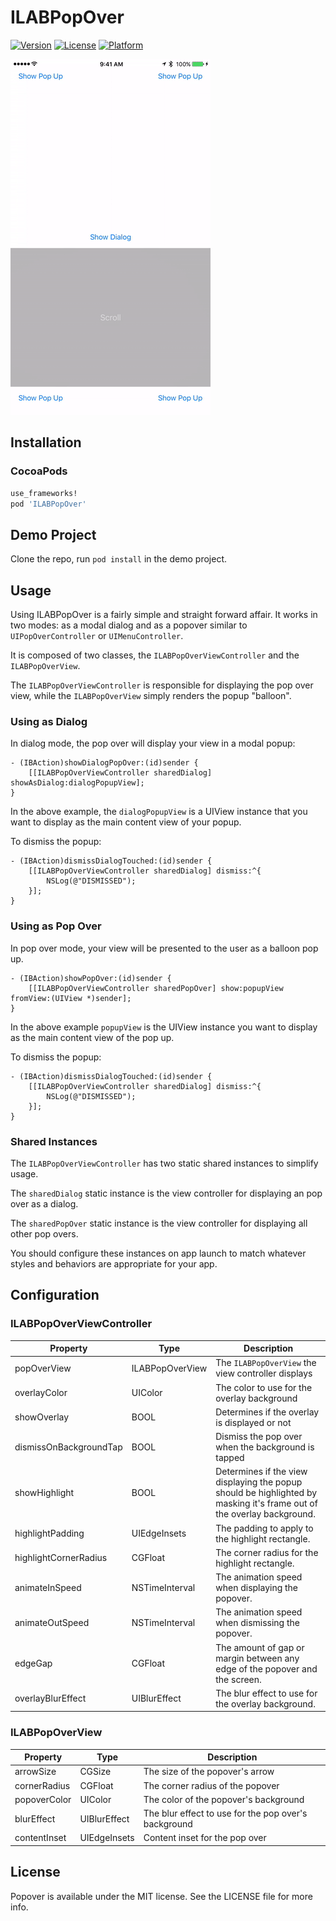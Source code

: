 # ILABPopOver

[![Version](https://img.shields.io/cocoapods/v/ILABPopOver.svg?style=flat)](http://cocoapods.org/pods/ILABPopOver)
[![License](https://img.shields.io/cocoapods/l/ILABPopOver.svg?style=flat)](http://cocoapods.org/pods/ILABPopOver)
[![Platform](https://img.shields.io/cocoapods/p/ILABPopOver.svg?style=flat)](http://cocoapods.org/pods/ILABPopOver)

![](https://github.com/interfacelab/ILABPopOver/blob/master/Screenshots/ILABPopOver.gif)

## Installation

### CocoaPods
```ruby
use_frameworks!
pod 'ILABPopOver'
```

## Demo Project

Clone the repo, run `pod install` in the demo project.


## Usage

Using ILABPopOver is a fairly simple and straight forward affair.  It works in two modes: as a modal dialog and as a popover similar to `UIPopOverController` or `UIMenuController`.

It is composed of two classes, the `ILABPopOverViewController` and the `ILABPopOverView`.

The `ILABPopOverViewController` is responsible for displaying the pop over view, while the `ILABPopOverView` simply renders the popup "balloon".

### Using as Dialog
In dialog mode, the pop over will display your view in a modal popup:

```objc
- (IBAction)showDialogPopOver:(id)sender {
    [[ILABPopOverViewController sharedDialog] showAsDialog:dialogPopupView];
}
```

In the above example, the `dialogPopupView` is a UIView instance that you want to display as the main content view of your popup.

To dismiss the popup:

```objc
- (IBAction)dismissDialogTouched:(id)sender {
    [[ILABPopOverViewController sharedDialog] dismiss:^{
        NSLog(@"DISMISSED");
    }];
}
```

### Using as Pop Over
In pop over mode, your view will be presented to the user as a balloon pop up.

```objc
- (IBAction)showPopOver:(id)sender {
    [[ILABPopOverViewController sharedPopOver] show:popupView fromView:(UIView *)sender];
}
```

In the above example `popupView` is the UIView instance you want to display as the main content view of the pop up.

To dismiss the popup:

```objc
- (IBAction)dismissDialogTouched:(id)sender {
    [[ILABPopOverViewController sharedDialog] dismiss:^{
        NSLog(@"DISMISSED");
    }];
}
```

### Shared Instances
The `ILABPopOverViewController` has two static shared instances to simplify usage.

The `sharedDialog` static instance is the view controller for displaying an pop over as a dialog.

The `sharedPopOver` static instance is the view controller for displaying all other pop overs.

You should configure these instances on app launch to match whatever styles and behaviors are appropriate for your app.

## Configuration

### ILABPopOverViewController

| Property | Type | Description |
| -------- | ---- | ----------- |
| popOverView | ILABPopOverView | The `ILABPopOverView` the view controller displays |
| overlayColor | UIColor | The color to use for the overlay background |
| showOverlay | BOOL | Determines if the overlay is displayed or not |
| dismissOnBackgroundTap | BOOL | Dismiss the pop over when the background is tapped |
| showHighlight | BOOL | Determines if the view displaying the popup should be highlighted by masking it's frame out of the overlay background. |
| highlightPadding | UIEdgeInsets | The padding to apply to the highlight rectangle. |
| highlightCornerRadius | CGFloat | The corner radius for the highlight rectangle. |
| animateInSpeed | NSTimeInterval | The animation speed when displaying the popover. |
| animateOutSpeed | NSTimeInterval | The animation speed when dismissing the popover. |
| edgeGap | CGFloat | The amount of gap or margin between any edge of the popover and the screen. |
| overlayBlurEffect | UIBlurEffect | The blur effect to use for the overlay background. |

### ILABPopOverView

| Property | Type | Description |
| -------- | ---- | ----------- |
| arrowSize | CGSize | The size of the popover's arrow |
| cornerRadius | CGFloat | The corner radius of the popover |
| popoverColor | UIColor | The color of the popover's background |
| blurEffect | UIBlurEffect | The blur effect to use for the pop over's background |
| contentInset | UIEdgeInsets | Content inset for the pop over |


## License

Popover is available under the MIT license. See the LICENSE file for more info.



